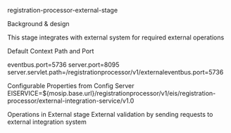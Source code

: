 
registration-processor-external-stage

Background & design

This stage integrates with external system for required external operations

Default Context Path and Port

eventbus.port=5736
server.port=8095
server.servlet.path=/registrationprocessor/v1/externaleventbus.port=5736

Configurable Properties from Config Server
EISERVICE=${mosip.base.url}/registrationprocessor/v1/eis/registration-processor/external-integration-service/v1.0

Operations in External stage
External validation by sending requests to external integration system
